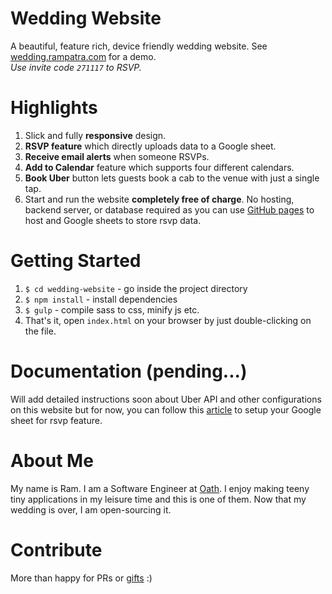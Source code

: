 # Wedding Website
A beautiful, feature rich, device friendly wedding website. See [wedding.rampatra.com](http://wedding.rampatra.com/)
for a demo.  
_Use invite code `271117` to RSVP._

# Highlights
1. Slick and fully __responsive__ design.
2. __RSVP feature__ which directly uploads data to a Google sheet.
3. __Receive email alerts__ when someone RSVPs.
4. __Add to Calendar__ feature which supports four different calendars.
5. __Book Uber__ button lets guests book a cab to the venue with just a single tap.
6. Start and run the website __completely free of charge__. No hosting, backend server, or database required as you can
use [GitHub pages](https://pages.github.com/) to host and Google sheets to store rsvp data.

# Getting Started
1. `$ cd wedding-website` - go inside the project directory
2. `$ npm install` - install dependencies
3. `$ gulp` - compile sass to css, minify js etc.
4. That's it, open `index.html` on your browser by just double-clicking on the file.

# Documentation (pending...)
Will add detailed instructions soon about Uber API and other configurations on this website but for now, you can follow
this [article](https://github.com/dwyl/learn-to-send-email-via-google-script-html-no-server) to setup your Google sheet
for rsvp feature.

# About Me
My name is Ram. I am a Software Engineer at [Oath](https://www.oath.com/). I enjoy making teeny tiny applications in
my leisure time and this is one of them. Now that my wedding is over, I am open-sourcing it.

# Contribute
More than happy for PRs or [gifts](https://www.paypal.me/ramswaroop) :)